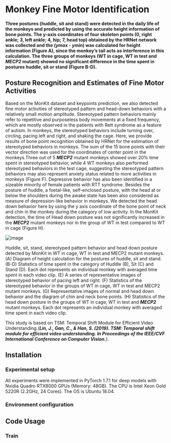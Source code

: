 # Monkey Fine Motor Identification
**Three postures (huddle, sit and stand) were detected in the daily life of the monkeys and predicted by using the accurate height information of bone points.  The y-axis coordinates of four skeleton points (0, right ankle;  3, left ankle;  4, hip;  7, head top) obtained by the HRNet network was collected and the (*ymax - ymin*) was calculated for height information (Figure A), since the monkey’s tail acts as interference in this calculation.  The three groups of monkeys (WT in cage, WT in test and *MECP2* mutant) showed no significant difference in the time spent in postures huddle, sit or stand (Figure B-D).**

## Posture Recognition and Estimates of Fine Motor Activities 
Based on the MonKit dataset and keypoints prediction, we also detected fine motor activities of stereotyped pattern and head-down behaviors with a relatively small motion amplitude. Stereotyped pattern behaviors mainly refer to repetitive and purposeless body movements at a fixed frequency, which are mostly observed in the patients with Rett syndrome as a feature of autism. In monkeys, the stereotyped behaviors include turning over, circling, pacing left and right, and shaking the cage. Here, we provide results of bone point recognition obtained by HRNet for the estimation of stereotyped behaviors in monkeys. The sum of the 15 bone points with their vector direction was used for the coordinates of center point in the monkeys.Three out of 5 ***MECP2*** mutant monkeys showed over 20% time spent in stereotyped behavior, while 4 WT monkeys also performed stereotyped behaviors in the test cage, suggesting the stereotyped pattern behaviors may also represent anxiety status related to more activities in monkeys (Figure F). 
Depressive behavior has also been identified in a sizeable minority of female patients with RTT syndrome. Besides the posture of huddle, a foetal-like, self-enclosed posture, with the head at or below the shoulders during the awake state has been also considered as measure of depression-like behavior in monkeys. We detected the head down behavior here by using the y axis coordinate of the bone point of neck and chin in the monkey during the category of low activity. In the MonKit detection, the time of Head down posture was not significantly increased in the ***MECP2*** mutant monkeys nor in the group of WT in test compared to WT in cage (Figure H).

![image](https://user-images.githubusercontent.com/58841760/192136875-01854fb6-04cb-4645-9262-47c4875a4035.png)

Huddle, sit, stand, stereotyped pattern behavior and head down posture detected by MonKit in WT in cage, WT in test and MECP2 mutant monkeys. (A) Diagram of height calculation for the postures of huddle, sit and stand. (B-D) Statistics of time spent in the category of Huddle (B), Sit (C) and Stand (D). Each dot represents an individual monkey with averaged time spent in each video clip. (E) A series of representative images of stereotyped behavior of pacing left and right. (F) Statistics of the stereotyped behavior in the groups of WT in cage, WT in test and MECP2 mutant monkeys. (G) Representative images of normal and head down behavior and the diagram of chin and neck bone points. (H) Statistics of the head down posture in the groups of WT in cage, WT in test and ***MECP2*** mutant monkeys. Each dot represents an individual monkey with averaged time spent in each video clip.

This study is based on TSM: Temporal Shift Module for Efficient Video Understanding.(***Lin, J., Gan, C., & Han, S. (2019). TSM: Temporal shift module for efficient video understanding. In Proceedings of the IEEE/CVF International Conference on  Computer Vision.***).

## Installation
### Experimental setup
All experiments were implemented in PyTorch 1.7.1 for deep models with Nvidia Quadro RTX8000 GPUs (Memory: 48GB). 
The CPU is Intel Xeon Gold 5220R (2.2GHz, 24 Cores). The OS is Ubuntu 18.04.


### Environment configuration


## Code Usage


### Train

